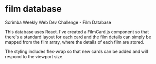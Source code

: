 # film database
 Scrimba Weekly Web Dev Challenge - Film Database

 This database uses React. I've created a FilmCard.js component so that there's a standard layout for each card and the film details can simply be mapped from the film array, where the details of each film are stored.

 The styling includes flex-wrap so that new cards can be added and will respond to the viewport size. 
